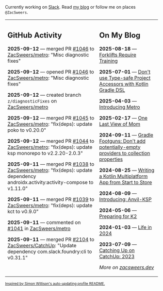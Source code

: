 Currently working on [Slack](https://slack.com/). Read [my blog](https://zacsweers.dev/) or follow me on places `@ZacSweers`.

<table><tr><td valign="top" width="60%">

## GitHub Activity
<!-- githubActivity starts -->
**2025-09-12** — merged PR [#1046](https://github.com/ZacSweers/metro/pull/1046) to [ZacSweers/metro](https://github.com/ZacSweers/metro): "Misc diagnostic fixes"

**2025-09-12** — opened PR [#1046](https://github.com/ZacSweers/metro/pull/1046) to [ZacSweers/metro](https://github.com/ZacSweers/metro): "Misc diagnostic fixes"

**2025-09-12** — created branch `z/diagnosticFixes` on [ZacSweers/metro](https://github.com/ZacSweers/metro)

**2025-09-12** — merged PR [#1045](https://github.com/ZacSweers/metro/pull/1045) to [ZacSweers/metro](https://github.com/ZacSweers/metro): "fix(deps): update poko to v0.20.0"

**2025-09-12** — merged PR [#1044](https://github.com/ZacSweers/metro/pull/1044) to [ZacSweers/metro](https://github.com/ZacSweers/metro): "fix(deps): update ksp monorepo to v2.2.20-2.0.3"

**2025-09-11** — merged PR [#1038](https://github.com/ZacSweers/metro/pull/1038) to [ZacSweers/metro](https://github.com/ZacSweers/metro): "fix(deps): update dependency androidx.activity:activity-compose to v1.11.0"

**2025-09-11** — merged PR [#1039](https://github.com/ZacSweers/metro/pull/1039) to [ZacSweers/metro](https://github.com/ZacSweers/metro): "fix(deps): update kct to v0.9.0"

**2025-09-11** — commented on [#1041](https://github.com/ZacSweers/metro/issues/1041#issuecomment-3279048628) in [ZacSweers/metro](https://github.com/ZacSweers/metro)

**2025-09-11** — merged PR [#2104](https://github.com/ZacSweers/CatchUp/pull/2104) to [ZacSweers/CatchUp](https://github.com/ZacSweers/CatchUp): "Update dependency com.slack.foundry:cli to v0.31.1"
<!-- githubActivity ends -->
</td><td valign="top" width="40%">

## On My Blog
<!-- blog starts -->
**2025-08-18** — [Forklifts Require Training](https://www.zacsweers.dev/forklifts-require-training/)

**2025-07-01** — [Don't use Type-safe Project Accessors with Kotlin Gradle DSL](https://www.zacsweers.dev/dont-use-type-safe-project-accessors-with-kotlin-gradle-dsl/)

**2025-04-03** — [Introducing Metro](https://www.zacsweers.dev/introducing-metro/)

**2025-02-17** — [One Last View of Mom](https://www.zacsweers.dev/one-last-view-of-mom/)

**2024-09-11** — [Gradle Footguns: Don't add potentially-empty providers to collection properties](https://www.zacsweers.dev/gradle-footgun-adding-empty-providers-to-collection-properties/)

**2024-08-25** — [Writing a Kotlin Multiplatform App from Start to Store](https://www.zacsweers.dev/writing-a-kotlin-multiplatform-app-from-start-to-store/)

**2024-08-09** — [Introducing: Anvil-KSP](https://www.zacsweers.dev/introducing-anvil-ksp/)

**2024-05-06** — [Preparing for K2](https://www.zacsweers.dev/preparing-for-k2/)

**2024-01-03** — [Life in 2024](https://www.zacsweers.dev/life-in-2024/)

**2023-07-09** — [Catching Up on CatchUp: 2023](https://www.zacsweers.dev/catching-up-on-catchup-2023/)
<!-- blog ends -->
_More on [zacsweers.dev](https://zacsweers.dev/)_
</td></tr></table>

<sub><a href="https://simonwillison.net/2020/Jul/10/self-updating-profile-readme/">Inspired by Simon Willison's auto-updating profile README.</a></sub>